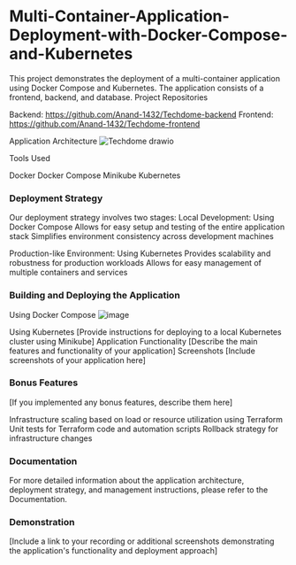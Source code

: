 # Multi-Container-Application-Deployment-with-Docker-Compose-and-Kubernetes
This project demonstrates the deployment of a multi-container application using Docker Compose and Kubernetes. The application consists of a frontend, backend, and database.
Project Repositories

Backend: https://github.com/Anand-1432/Techdome-backend
Frontend: https://github.com/Anand-1432/Techdome-frontend

Application Architecture
![Techdome drawio](https://github.com/user-attachments/assets/e8aea3c8-5ca3-4e87-93b6-7c6f91f04819)

Tools Used

Docker
Docker Compose
Minikube
Kubernetes

### Deployment Strategy
Our deployment strategy involves two stages:
Local Development: Using Docker Compose
Allows for easy setup and testing of the entire application stack
Simplifies environment consistency across development machines

Production-like Environment: Using Kubernetes
Provides scalability and robustness for production workloads
Allows for easy management of multiple containers and services

### Building and Deploying the Application
Using Docker Compose
![image](https://github.com/user-attachments/assets/eb617f9a-122d-4b04-a5a5-7fe0c89ee65e)

Using Kubernetes
[Provide instructions for deploying to a local Kubernetes cluster using Minikube]
Application Functionality
[Describe the main features and functionality of your application]
Screenshots
[Include screenshots of your application here]
### Bonus Features
[If you implemented any bonus features, describe them here]

Infrastructure scaling based on load or resource utilization using Terraform
Unit tests for Terraform code and automation scripts
Rollback strategy for infrastructure changes

### Documentation
For more detailed information about the application architecture, deployment strategy, and management instructions, please refer to the Documentation.
### Demonstration
[Include a link to your recording or additional screenshots demonstrating the application's functionality and deployment approach]
